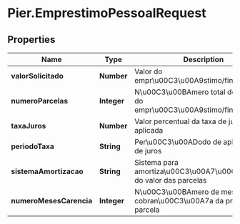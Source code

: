 # Pier.EmprestimoPessoalRequest

## Properties
Name | Type | Description | Notes
------------ | ------------- | ------------- | -------------
**valorSolicitado** | **Number** | Valor do empr\u00C3\u00A9stimo/financiamento | 
**numeroParcelas** | **Integer** | N\u00C3\u00BAmero total de parcelas do empr\u00C3\u00A9stimo/financiamento | 
**taxaJuros** | **Number** | Valor percentual da taxa de juros a ser aplicada | 
**periodoTaxa** | **String** | Per\u00C3\u00ADodo de aplica da taxa de juros | 
**sistemaAmortizacao** | **String** | Sistema para amortiza\u00C3\u00A7\u00C3\u00A3o do valor das parcelas | 
**numeroMesesCarencia** | **Integer** | N\u00C3\u00BAmero de meses para cobran\u00C3\u00A7a da primeira parcela | [optional] 



